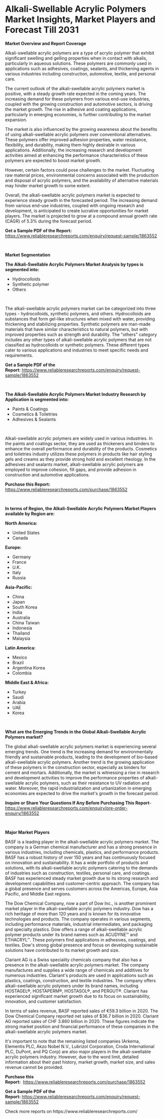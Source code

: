 <p><h1>Alkali-Swellable Acrylic Polymers Market Insights, Market Players and Forecast Till 2031</h1></p><p><strong>Market Overview and Report Coverage</strong></p>
<p><p>Alkali-swellable acrylic polymers are a type of acrylic polymer that exhibit significant swelling and gelling properties when in contact with alkalis, particularly in aqueous solutions. These polymers are commonly used in applications such as adhesives, coatings, sealants, and thickening agents in various industries including construction, automotive, textile, and personal care.</p><p>The current outlook of the alkali-swellable acrylic polymers market is positive, with a steady growth rate expected in the coming years. The increasing demand for these polymers from various end-use industries, coupled with the growing construction and automotive sectors, is driving the market growth. The rise in adhesive and coating applications, particularly in emerging economies, is further contributing to the market expansion.</p><p>The market is also influenced by the growing awareness about the benefits of using alkali-swellable acrylic polymers over conventional alternatives. These polymers offer improved adhesion properties, water resistance, flexibility, and durability, making them highly desirable in various applications. Additionally, the increasing research and development activities aimed at enhancing the performance characteristics of these polymers are expected to boost market growth.</p><p>However, certain factors could pose challenges to the market. Fluctuating raw material prices, environmental concerns associated with the production and disposal of acrylic polymers, and the availability of alternative materials may hinder market growth to some extent.</p><p>Overall, the alkali-swellable acrylic polymers market is expected to experience steady growth in the forecasted period. The increasing demand from various end-use industries, coupled with ongoing research and development, is anticipated to create lucrative opportunities for market players. The market is projected to grow at a compound annual growth rate (CAGR) of 5.3% during the forecast period.</p></p>
<p><strong>Get a Sample PDF of the Report:</strong> <a href="https://www.reliableresearchreports.com/enquiry/request-sample/1863552">https://www.reliableresearchreports.com/enquiry/request-sample/1863552</a></p>
<p>&nbsp;</p>
<p><strong>Market Segmentation</strong></p>
<p><strong>The Alkali-Swellable Acrylic Polymers Market Analysis by types is segmented into:</strong></p>
<p><ul><li>Hydrocolloids</li><li>Synthetic polymer</li><li>Others</li></ul></p>
<p>&nbsp;</p>
<p><p>The alkali-swellable acrylic polymers market can be categorized into three types - hydrocolloids, synthetic polymers, and others. Hydrocolloids are substances that form gel-like structures when mixed with water, providing thickening and stabilizing properties. Synthetic polymers are man-made materials that have similar characteristics to natural polymers, but with improved properties such as strength and durability. The "others" category includes any other types of alkali-swellable acrylic polymers that are not classified as hydrocolloids or synthetic polymers. These different types cater to various applications and industries to meet specific needs and requirements.</p></p>
<p><strong>Get a Sample PDF of the Report:</strong>&nbsp;<a href="https://www.reliableresearchreports.com/enquiry/request-sample/1863552">https://www.reliableresearchreports.com/enquiry/request-sample/1863552</a></p>
<p>&nbsp;</p>
<p><strong>The Alkali-Swellable Acrylic Polymers Market Industry Research by Application is segmented into:</strong></p>
<p><ul><li>Paints & Coatings</li><li>Cosmetics & Toiletries</li><li>Adhesives & Sealants</li></ul></p>
<p>&nbsp;</p>
<p><p>Alkali-swellable acrylic polymers are widely used in various industries. In the paints and coatings sector, they are used as thickeners and binders to enhance the overall performance and durability of the products. Cosmetics and toiletries industry utilizes these polymers in products like hair styling gels and creams as they provide strong hold and excellent rheology. In the adhesives and sealants market, alkali-swellable acrylic polymers are employed to improve cohesion, fill gaps, and provide adhesion in construction and automotive applications.</p></p>
<p><strong>Purchase this Report:</strong>&nbsp; <a href="https://www.reliableresearchreports.com/purchase/1863552">https://www.reliableresearchreports.com/purchase/1863552</a></p>
<p>&nbsp;</p>
<p><strong>In terms of Region, the Alkali-Swellable Acrylic Polymers Market Players available by Region are:</strong></p>
<p>
    <p> <strong> North America: </strong>
        <ul>
            <li>United States</li>
            <li>Canada</li>
        </ul>
        </p> 
    <p> <strong> Europe: </strong>
        <ul>
            <li>Germany</li>
            <li>France</li>
            <li>U.K.</li>
            <li>Italy</li>
            <li>Russia</li>
        </ul>
        </p> 
    <p> <strong> Asia-Pacific: </strong>
        <ul>
            <li>China</li>
            <li>Japan</li>
            <li>South Korea</li>
            <li>India</li>
            <li>Australia</li>
            <li>China Taiwan</li>
            <li>Indonesia</li>
            <li>Thailand</li>
            <li>Malaysia</li>
        </ul>
        </p> 
    <p> <strong> Latin America: </strong>
        <ul>
            <li>Mexico</li>
            <li>Brazil</li>
            <li>Argentina Korea</li>
            <li>Colombia</li>
        </ul>
        </p> 
    <p> <strong> Middle East & Africa: </strong>
        <ul>
            <li>Turkey</li>
            <li>Saudi</li>
            <li>Arabia</li>
            <li>UAE</li>
            <li>Korea</li>
        </ul>
    </p>
    </p>
<p>&nbsp;</p>
<p><strong>What are the Emerging Trends in the Global Alkali-Swellable Acrylic Polymers market?</strong></p>
<p><p>The global alkali-swellable acrylic polymers market is experiencing several emerging trends. One trend is the increasing demand for environmentally friendly and sustainable products, leading to the development of bio-based alkali-swellable acrylic polymers. Another trend is the growing application of these polymers in the construction sector, especially as binders for cement and mortars. Additionally, the market is witnessing a rise in research and development activities to improve the performance properties of alkali-swellable acrylic polymers, such as their resistance to UV radiation and water. Moreover, the rapid industrialization and urbanization in emerging economies are expected to drive the market's growth in the forecast period.</p></p>
<p><strong>Inquire or Share Your Questions If Any Before Purchasing This Report</strong>- <a href="https://www.reliableresearchreports.com/enquiry/pre-order-enquiry/1863552">https://www.reliableresearchreports.com/enquiry/pre-order-enquiry/1863552</a></p>
<p>&nbsp;</p>
<p><strong>Major Market Players</strong></p>
<p><p>BASF is a leading player in the alkali-swellable acrylic polymers market. The company is a German chemical manufacturer and has a strong presence in various industries, including chemicals, plastics, and performance products. BASF has a robust history of over 150 years and has continuously focused on innovation and sustainability. It has a wide portfolio of products and solutions, with its alkali-swellable acrylic polymers catering to the demands of industries such as construction, textiles, personal care, and coatings. BASF has experienced steady market growth due to its strong research and development capabilities and customer-centric approach. The company has a global presence and serves customers across the Americas, Europe, Asia Pacific, and Middle East regions.</p><p>The Dow Chemical Company, now a part of Dow Inc., is another prominent market player in the alkali-swellable acrylic polymers industry. Dow has a rich heritage of more than 120 years and is known for its innovative technologies and products. The company operates in various segments, including performance materials, industrial intermediates, and packaging and specialty plastics. Dow offers a range of alkali-swellable acrylic polymer products under its brand names such as ACUDYNE™ and ETHACRYL™. These polymers find applications in adhesives, coatings, and textiles. Dow's strong global presence and focus on developing sustainable solutions have contributed to its market growth and size.</p><p>Clariant AG is a Swiss speciality chemicals company that also has a presence in the alkali-swellable acrylic polymers market. The company manufactures and supplies a wide range of chemicals and additives for numerous industries. Clariant's products are used in applications such as plastics, coatings, construction, and textile industries. The company offers alkali-swellable acrylic polymers under its brand names, including HOSTAGEL®, HOSTAPERM®, HOSTASOL®, and PERGUT®. Clariant has experienced significant market growth due to its focus on sustainability, innovation, and customer satisfaction.</p><p>In terms of sales revenue, BASF reported sales of €59.3 billion in 2020. The Dow Chemical Company reported net sales of $36.7 billion in 2020. Clariant AG reported sales of CHF 3.860 billion in 2020. These figures indicate the strong market position and financial performance of these companies in the alkali-swellable acrylic polymers market.</p><p>It's important to note that the remaining listed companies (Arkema, Elementis PLC, Akzo Nobel N.V., Lubrizol Corporation, Croda International PLC, DuPont, and PQ Corp) are also major players in the alkali-swellable acrylic polymers industry. However, due to the word limit, detailed information about their past history, market growth, market size, and sales revenue cannot be provided.</p></p>
<p><strong>Purchase this Report:</strong>&nbsp;&nbsp;<a href="https://www.reliableresearchreports.com/purchase/1863552">https://www.reliableresearchreports.com/purchase/1863552</a></p>
<p></p>
<p><strong>Get a Sample PDF of the Report:</strong>&nbsp;<a href="https://www.reliableresearchreports.com/enquiry/request-sample/1863552">https://www.reliableresearchreports.com/enquiry/request-sample/1863552</a></p>
<p>Check more reports on https://www.reliableresearchreports.com/</p>